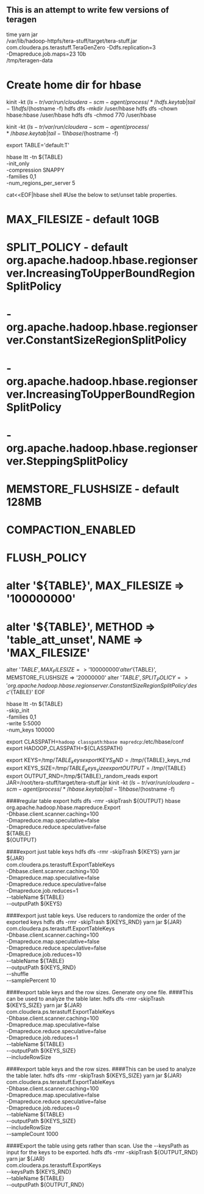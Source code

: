 ## This is an attempt to write few versions of teragen


time yarn jar \
/var/lib/hadoop-httpfs/tera-stuff/target/tera-stuff.jar \
com.cloudera.ps.terastuff.TeraGenZero -Ddfs.replication=3 \
-Dmapreduce.job.maps=23 10b \
/tmp/teragen-data


# Create home dir for hbase
kinit -kt $(ls -tr /var/run/cloudera-scm-agent/process/*/hdfs.keytab|tail -1) hdfs/$(hostname -f)
hdfs dfs -mkdir /user/hbase
hdfs dfs -chown hbase:hbase /user/hbase
hdfs dfs -chmod 770 /user/hbase

kinit -kt $(ls -tr /var/run/cloudera-scm-agent/process/*/hbase.keytab|tail -1) hbase/$(hostname -f)  

export TABLE='default:T'

hbase ltt -tn ${TABLE} \
          -init_only \
          -compression SNAPPY \
          -families 0,1 \
          -num_regions_per_server 5

cat<<EOF|hbase shell
#Use the below to set/unset table properties.
# MAX_FILESIZE - default 10GB
# SPLIT_POLICY - default org.apache.hadoop.hbase.regionserver.IncreasingToUpperBoundRegionSplitPolicy
#     - org.apache.hadoop.hbase.regionserver.ConstantSizeRegionSplitPolicy
#     - org.apache.hadoop.hbase.regionserver.IncreasingToUpperBoundRegionSplitPolicy
#     - org.apache.hadoop.hbase.regionserver.SteppingSplitPolicy
# MEMSTORE_FLUSHSIZE - default 128MB
# COMPACTION_ENABLED
# FLUSH_POLICY
# alter '${TABLE}', MAX_FILESIZE => '100000000'
# alter '${TABLE}', METHOD => 'table_att_unset', NAME => 'MAX_FILESIZE'

alter '${TABLE}', MAX_FILESIZE => '100000000'
alter '${TABLE}', MEMSTORE_FLUSHSIZE => '20000000'
alter '${TABLE}', SPLIT_POLICY => 'org.apache.hadoop.hbase.regionserver.ConstantSizeRegionSplitPolicy'
desc '${TABLE}'
EOF


hbase ltt -tn ${TABLE} \
          -skip_init \
          -families 0,1 \
          -write 5:5000 \
          -num_keys 100000

export CLASSPATH=`hadoop classpath`:`hbase mapredcp`:/etc/hbase/conf
export HADOOP_CLASSPATH=${CLASSPATH}

export KEYS=/tmp/${TABLE}_keys
export KEYS_RND=/tmp/${TABLE}_keys_rnd
export KEYS_SIZE=/tmp/${TABLE}_keys_size
export OUTPUT=/tmp/${TABLE}
export OUTPUT_RND=/tmp/${TABLE}_random_reads
export JAR=/root/tera-stuff/target/tera-stuff.jar
kinit -kt $(ls -tr /var/run/cloudera-scm-agent/process/*/hbase.keytab|tail -1) hbase/$(hostname -f)          


####regular table export
hdfs dfs -rmr -skipTrash ${OUTPUT}
hbase org.apache.hadoop.hbase.mapreduce.Export \
   -Dhbase.client.scanner.caching=100 \
   -Dmapreduce.map.speculative=false \
   -Dmapreduce.reduce.speculative=false \
   ${TABLE} \
   ${OUTPUT}

####export just table keys
hdfs dfs -rmr -skipTrash ${KEYS}
yarn jar ${JAR} \
   com.cloudera.ps.terastuff.ExportTableKeys \
   -Dhbase.client.scanner.caching=100 \
   -Dmapreduce.map.speculative=false \
   -Dmapreduce.reduce.speculative=false \
   -Dmapreduce.job.reduces=1 \
    --tableName ${TABLE} \
    --outputPath ${KEYS}   

####export just table keys. Use reducers to randomize the order of the exported keys
hdfs dfs -rmr -skipTrash ${KEYS_RND}
yarn jar ${JAR} \
   com.cloudera.ps.terastuff.ExportTableKeys \
   -Dhbase.client.scanner.caching=100 \
   -Dmapreduce.map.speculative=false \
   -Dmapreduce.reduce.speculative=false \
   -Dmapreduce.job.reduces=10 \
    --tableName ${TABLE} \
    --outputPath ${KEYS_RND} \
    --shuffle \
    --samplePercent 10

####export table keys and the row sizes. Generate ony one file. 
####This can be used to analyze the table later.
hdfs dfs -rmr -skipTrash ${KEYS_SIZE}
yarn jar ${JAR} \
   com.cloudera.ps.terastuff.ExportTableKeys \
   -Dhbase.client.scanner.caching=100 \
   -Dmapreduce.map.speculative=false \
   -Dmapreduce.reduce.speculative=false \
   -Dmapreduce.job.reduces=1 \
    --tableName ${TABLE} \
    --outputPath ${KEYS_SIZE} \
    --includeRowSize


####export table keys and the row sizes.
####This can be used to analyze the table later.
hdfs dfs -rmr -skipTrash ${KEYS_SIZE}
yarn jar ${JAR} \
   com.cloudera.ps.terastuff.ExportTableKeys \
   -Dhbase.client.scanner.caching=100 \
   -Dmapreduce.map.speculative=false \
   -Dmapreduce.reduce.speculative=false \
   -Dmapreduce.job.reduces=0 \
    --tableName ${TABLE} \
    --outputPath ${KEYS_SIZE} \
    --includeRowSize \
    --sampleCount 1000

####Export the table using gets rather than scan. Use the --keysPath as input for the keys to be exported.
hdfs dfs -rmr -skipTrash ${OUTPUT_RND}
yarn jar ${JAR} \
   com.cloudera.ps.terastuff.ExportKeys \
   --keysPath ${KEYS_RND} \
   --tableName ${TABLE} \
   --outputPath ${OUTPUT_RND} 

   